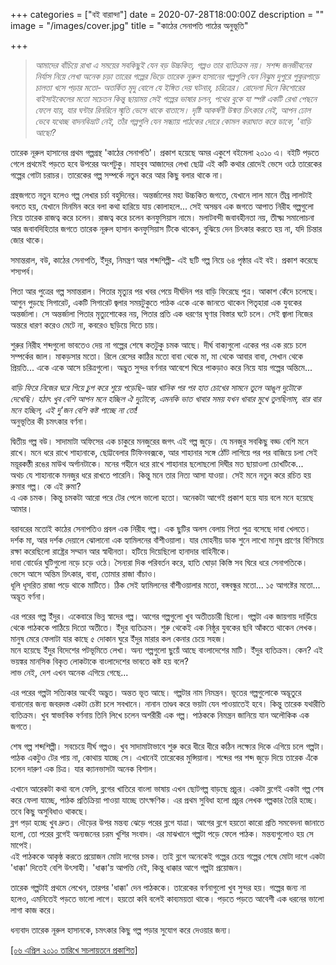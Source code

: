 +++
categories = ["বই বারান্দা"]
date = 2020-07-28T18:00:00Z
description = ""
image = "/images/cover.jpg"
title = "কাঠের সেনাপতি পাঠের অনুভূতি"

+++
> _আমাদের বাঁচিয়ে রাখা এ সময়ের সবকিছুই যেন বড় উচ্চকিত, গল্পও তার ব্যতিক্রম নয়। সশব্দ জনজীবনের নির্যাস নিয়ে লেখা অনেক চড়া তারের গল্পের ভিড়ে তারেক নূরুল হাসানের গল্পগুলি যেন নিঝুম দুপুরে পুকুরপাড়ে চালতা খসে পড়ার মতো- অতর্কিত মৃদু বোলে যে ইঙ্গিত দেয় ঘটনার, চরিত্রের। রোদেলা দিনে কিশোরের বাইসাইকেলের মতো সচেতন কিন্তু ছায়াময় সেই গল্পের ভাষার চলন, পথের বুকে যা স্পষ্ট একটি রেখা পেছনে ফেলে যায়, যার ঘন্টার রিনরিনে স্মৃতি ভেসে থাকে বাতাসে। দৃষ্টি আকর্ষণী উন্মত্ত চিৎকার নেই, আপন ঢোল ভেবে যথেচ্ছ বাদনবিভ্রাট নেই, তাঁর গল্পগুলি যেন সন্ধ্যায় পাঠকের দোরে কোমল করাঘাত করে ডাকে, 'বাড়ি আছো?_

তারেক নূরুল হাসানের প্রথম গল্পগ্রন্থ 'কাঠের সেনাপতি'। প্রকাশ হয়েছে অমর একুশে বইমেলা ২০১০ এ। বইটি পড়তে গেলে প্রথমেই পড়তে হবে উপরের অংশটুকু। মাহবুব আজাদের লেখা ছোট্ট এই কটি কথার রোদেই ভেসে ওঠে তারেকের গল্পের গোটা চরাচর। তারেকের গল্প সম্পর্কে নতুন করে আর কিছু বলার থাকে না।

গ্রন্থজগতে নতুন হলেও গল্প লেখার চর্চা বহুদিনের। অন্তর্জালের মহা উচ্চকিত জগতে, যেখানে লাল মানে তীব্র লালটাই বলতে হয়, যেখানে মিনমিন করে বলা কথা হারিয়ে যায় কোলাহলে... সেই অসম্ভব এক জগতে আপাত নিরীহ গল্পগুলো নিয়ে তারেক রাজত্ব করে চলেন। রাজত্ব করে চলেন কনফুসিয়াস নামে। মলাটবন্দী জবাবহীনতা নয়, তীক্ষ্ম সমালোচনা আর জবাবদিহিতার জগতে তারেক নূরুল হাসান কনফুসিয়াস টিকে থাকেন, বুঝিয়ে দেন চিৎকার করতে হয় না, যদি চিন্তার জোর থাকে।

সমান্তরাল, বউ, কাঠের সেনাপতি, ইঁদুর, নিমন্ত্রণ আর শব্দশিল্পী- এই ছটি গল্প নিয়ে ৬৪ পৃষ্ঠার এই বই। প্রকাশ করেছে শস্যপর্ব।

পিতা আর পুত্রের গল্প সমান্তরাল। পিতার মৃত্যুর পর খবর পেয়ে দীর্ঘদিন পর বাড়ি ফিরেছে পুত্র। আকাশ কেঁদে চলেছে। আগুন পুড়ছে সিগারেট, একটি সিগারেট জ্বলার সময়টুকুতে পাঠক একে একে জানতে থাকেন পিতৃহারা এক যুবকের অন্তর্জালা। সে অন্তর্জালা পিতার মৃত্যুশোকের নয়, পিতার প্রতি এক ধরণের ঘৃণার বিস্তার ঘটে চলে। সেই জ্বালা নিজের অন্তরে ধারণ করেও মেটে না, কবরেও ছড়িয়ে দিতে চায়।

শুরুর নিরীহ শব্দগুলো ভাবতেও দেয় না গল্পের শেষে কতটুকু চমক আছে। দীর্ঘ বাক্যগুলো একের পর এক রচে চলে সম্পর্কের জাল। মাকড়সার মতো। রিলে রেসের কাঠির মতো বাবা থেকে মা, মা থেকে আবার বাবা, সেখান থেকে প্রিয়তি... একে একে আসে চরিত্রগুলো। অদ্ভুত সুন্দর বর্ণনার আবেশে ঘিরে পাকড়াও করে নিয়ে যায় গল্পের অন্তিমে...

_বাড়ি ফিরে নিজের ঘরে গিয়ে চুপ করে শুয়ে পড়েছি-আর খানিক পর পর হাত চোখের সামনে তুলে আঙুল দুটোকে দেখেছি। হঠাৎ খুব বেশি আপন মনে হচ্ছিল ঐ দুটোকে, এমনকি ভাত খাবার সময় যখন খাবার মুখে তুলছিলাম, বার বার মনে হচ্ছিল, এই দু'জন বেশি কষ্ট পাচ্ছে না তো!_  
অনুভূতির কী চমৎকার বর্ণনা।

দ্বিতীয় গল্প বউ। সাদামাটা অফিসের এক চাকুরে মনজুরের জগৎ এই গল্প জুড়ে। যে মনজুর সবকিছু বড্ড বেশি মনে রাখে। মনে ধরে রাখে শাহানাকে, ছোট্টবেলার টিফিনবক্সকে, আর শাহানার সঙ্গে ঠোঁট লাগিয়ে পর পর বাজিয়ে চলা সেই ময়ূরকণ্ঠী রঙের মাউথ অর্গানটাকে। মনের গহীনে ধরে রাখে শাহানার ছলোছলো দিঘীর মত ছায়াওলা চোখটিকে...  
অথচ যে শাহানাকে মনজুর ধরে রাখতে পারেনি। কিন্তু মনে তার নিত্য আসা যাওয়া। সেই মনে নতুন করে রচিত হয় রুমার গল্প। কে এই রুমা?  
এ এক চমক। কিন্তু চমকটা আরো পরে টের পেলে ভালো হতো। অনেকটা আগেই প্রকাশ হয়ে যায় বলে মনে হয়েছে আমার।

বরাবরের মতোই কাঠের সেনাপতিও প্রবল এক নিরীহ গল্প। এক ছুটির অলস বেলায় পিতা পুত্র বসেছে দাবা খেলতে। দর্শক মা, আর দর্শক দেয়ালে ঝোলানো এক হ্যামিলনের বাঁশীওয়ালা। যার মোহনীয় ডাক শুনে লাখো মানুষ প্রাণের বিণিময়ে রক্ষা করেছিলো রাষ্ট্রের সম্মান আর স্বাধীনতা। হটিয়ে দিয়েছিলো হানাদার বাহিনীকে।  
দাবা বোর্ডের ঘুটিগুলো নড়ে চড়ে ওঠে। সৈন্যরা দিক পরিবর্তন করে, হাতি ঘোড়া কিস্তি সব ঘিরে ধরে সেনাপতিকে।  
ভেসে আসে অন্তিম চিৎকার, বাবা, তোমার রাজা বাঁচাও।  
ধূলি ধূসরিত রাজা পড়ে থাকে মাটিতে। ঠিক সেই হ্যামিলনের বাঁশীওয়ালার মতো, বঙ্গবন্ধুর মতো... ১৫ আগষ্টের মতো...  
অদ্ভূত বর্ণনা।

এর পরের গল্প ইঁদুর। একেবারে ভিন্ন স্বাদের গল্প। আগের গল্পগুলো খুব অতীতচারী ছিলো। গল্পটা এক জায়গায় দাড়িঁয়ে থেকে পাঠককে পাঠিয়ে দিতো অতীতে। ইঁদুর ব্যতিক্রম। শুরু থেকেই এক নিষ্ঠুর যুবকের ছবি আঁকতে থাকেন লেখক। মানুষ মেরে ফেলাটা যার কাছে ৫ দোকান ঘুরে ইঁদুর মারার কল কেনার চেয়ে সহজ।  
মনে হয়েছে ইঁদুর বিদেশের পটভূমিতে লেখা। অন্য গল্পগুলো ছুয়েঁ আছে বাংলাদেশের মাটি। ইঁদুর ব্যতিক্রম। কেন? এই ভয়ঙ্কর মানসিক বিকৃত লোকটাকে বাংলাদেশের ভাবতে কষ্ট হয় বলে?  
লাভ নেই, দেশ এখন অনেক এগিয়ে গেছে...

এর পরের গল্পটা সত্যিকার অর্থেই অদ্ভুত। অন্তত ভূত আছে। গল্পটার নাম নিমন্ত্রন। ভূতের গল্পগুলোকে অদ্ভূতুরে বানানোর জন্য জবরদস্ত একটা চেষ্টা চলে সবখানে। নানান তাণ্ডব করে ভয়টা যেন পাওয়াতেই হবে। কিন্তু তারেক যথারীতি ব্যতিক্রম। খুব স্বাভাবিক বর্ণনায় তিনি লিখে চলেন অশরীরী এক গল্প। পাঠককে নিমন্ত্রন জানিয়ে যান অলৌকিক এক জগতে।

শেষ গল্প শব্দশিল্পী। সবচেয়ে দীর্ঘ গল্পও। খুব সাদামাটাভাবে শুরু করে ধীরে ধীরে কঠিন লক্ষ্যের দিকে এগিয়ে চলে গল্পটা। পাঠক একটুও টের পায় না, কোথায় যাচ্ছে সে। এখানেই তারেকের মুন্সিয়ানা। শব্দের পর শব্দ জুড়ে দিয়ে তারেক এঁকে চলেন দারুণ এক চিত্র। যার ক্যানভাসটা অনেক বিশাল।

এখানে আরেকটা কথা বলে ফেলি, ব্লগের খাতিরে বাংলা ভাষায় এখন ছোটগল্প বাড়ছে প্রচুর। একটা ব্লগেই একটা গল্প শেষ করে ফেলা যাচ্ছে, পাঠক প্রতিক্রিয়া পাওয়া যাচ্ছে তাৎক্ষণিক। এর প্রথম সুবিধা হলো প্রচুর লেখক গল্পকার তৈরি হচ্ছে। তবে কিছু অসুবিধাও থাকছে।  
ব্লগ পড়া হচ্ছে খুব দ্রুত। দৌড়ের উপর মন্তব্য ঝেড়ে পরের ব্লগে যাত্রা। আগের ব্লগে হয়তো কারো প্রতি সমবেদনা জানাতে হলো, তো পরের ব্লগেই অন্যজনের চরম খুশির সংবাদ। এর মাঝখানে গল্পটা পড়ে ফেলে পাঠক। মন্তব্যগুলোও হয় সে মাপেই।  
এই পাঠককে আকৃষ্ঠ করতে প্রয়োজন মোটা দাগের চমক। তাই ব্লগে অনেকেই গল্পের চেয়ে গল্পের শেষে মোটা দাগে একটা 'ধাক্কা' দিতেই বেশি উৎসাহী। 'ধাক্কা'য় আপত্তি নেই, কিন্তু ধাক্কার আগে গল্পটা প্রয়োজন।

তারেক গল্পটাই প্রথমে লেখেন, তারপর 'ধাক্কা' দেন পাঠককে। তারেকের বর্ণনাগুলো খুব সুন্দর হয়। গল্পের জন্য না হলেও, এমনিতেই পড়তে ভালো লাগে। হয়তো কবি বলেই কাব্যময়তা থাকে। পড়তে পড়তে আবেশী এক ধরনের ভালো লাগা কাজ করে।

ধন্যবাদ তারেক নূরুল হাসানকে, চমৎকার কিছু গল্প পড়ার সুযোগ করে দেওয়ার জন্য।

[\[০৬ এপ্রিল ২০১০ তারিখে সচলায়তনে প্রকাশিত\]](http://www.sachalayatan.com/nazrul_islam/31330)